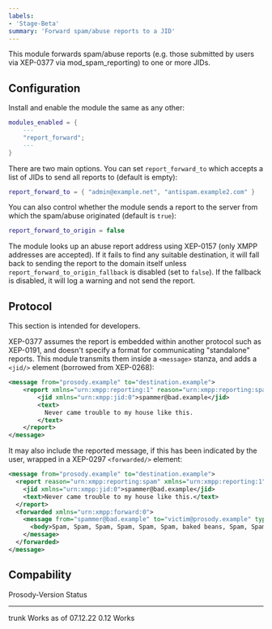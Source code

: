 ```yaml
---
labels:
- 'Stage-Beta'
summary: 'Forward spam/abuse reports to a JID'
---
```


This module forwards spam/abuse reports (e.g. those submitted by users via
XEP-0377 via mod_spam_reporting) to one or more JIDs.

## Configuration

Install and enable the module the same as any other:

```lua
modules_enabled = {
    ---
    "report_forward";
    ---
}
```

There are two main options. You can set `report_forward_to` which accepts a
list of JIDs to send all reports to (default is empty):

```lua
report_forward_to = { "admin@example.net", "antispam.example2.com" }
```

You can also control whether the module sends a report to the server from
which the spam/abuse originated (default is `true`):

```lua
report_forward_to_origin = false
```

The module looks up an abuse report address using XEP-0157 (only XMPP
addresses are accepted). If it fails to find any suitable destination, it will
fall back to sending the report to the domain itself unless `report_forward_to_origin_fallback`
is disabled (set to `false`). If the fallback is disabled, it will log a
warning and not send the report.



## Protocol

This section is intended for developers.

XEP-0377 assumes the report is embedded within another protocol such as
XEP-0191, and doesn't specify a format for communicating "standalone" reports.
This module transmits them inside a `<message>` stanza, and adds a `<jid/>`
element (borrowed from XEP-0268):

```xml
<message from="prosody.example" to="destination.example">
    <report xmlns="urn:xmpp:reporting:1" reason="urn:xmpp:reporting:spam">
        <jid xmlns="urn:xmpp:jid:0">spammer@bad.example</jid>
        <text>
          Never came trouble to my house like this.
        </text>
    </report>
</message>
```

It may also include the reported message, if this has been indicated by the
user, wrapped in a XEP-0297 `<forwarded/>` element:

```xml
<message from="prosody.example" to="destination.example">
  <report reason="urn:xmpp:reporting:spam" xmlns="urn:xmpp:reporting:1">
    <jid xmlns="urn:xmpp:jid:0">spammer@bad.example</jid>
    <text>Never came trouble to my house like this.</text>
  </report>
  <forwarded xmlns="urn:xmpp:forward:0">
    <message from="spammer@bad.example" to="victim@prosody.example" type="chat" xmlns="jabber:client">
      <body>Spam, Spam, Spam, Spam, Spam, Spam, baked beans, Spam, Spam and Spam!</body>
    </message>
  </forwarded>
</message>
```

## Compability

  Prosody-Version   Status
  ----------------- ----------------------
  trunk             Works as of 07.12.22
  0.12              Works
